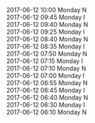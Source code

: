 2017-06-12 10:00 Monday  N  
2017-06-12 09:45 Monday  I  
2017-06-12 09:40 Monday  N  
2017-06-12 09:25 Monday  I  
2017-06-12 08:40 Monday  N  
2017-06-12 08:35 Monday  I  
2017-06-12 07:50 Monday  N  
2017-06-12 07:15 Monday  I  
2017-06-12 07:10 Monday  N  
2017-06-12 07:00 Monday  I  
2017-06-12 06:55 Monday  N  
2017-06-12 06:45 Monday  I  
2017-06-12 06:40 Monday  N  
2017-06-12 06:30 Monday  I  
2017-06-12 06:10 Monday  N  
